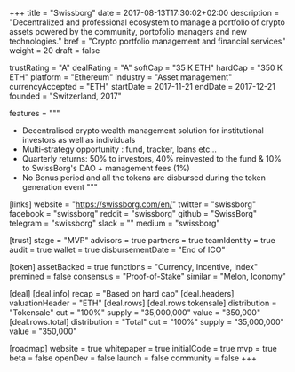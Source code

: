 +++
title = "Swissborg"
date = 2017-08-13T17:30:02+02:00
description = "Decentralized and professional ecosystem to manage a portfolio of crypto assets powered by the community, portofolio managers and new technologies."
bref = "Crypto portfolio management and financial services"
weight = 20
draft = false

trustRating = "A"
dealRating = "A"
softCap = "35 K ETH"
hardCap = "350 K ETH"
platform = "Ethereum"
industry = "Asset management"
currencyAccepted = "ETH"
startDate = 2017-11-21
endDate = 2017-12-21
founded = "Switzerland, 2017"

features = """
- Decentralised crypto wealth management solution for institutional investors as well as individuals
- Multi-strategy opportunity : fund, tracker, loans etc...
- Quarterly returns: 50% to investors, 40% reinvested to the fund & 10% to SwissBorg's DAO + management fees (1%)
- No Bonus period and all the tokens are disbursed during the token generation event
"""

[links]
  website = "https://swissborg.com/en/"
  twitter = "swissborg"
  facebook = "swissborg"
  reddit = "swissborg"
  github = "SwissBorg"
  telegram = "swissborg"
  slack = ""
  medium = "swissborg"

[trust]
  stage = "MVP"
  advisors = true
  partners = true
  teamIdentity = true
  audit = true
  wallet = true
  disbursementDate = "End of ICO"

[token]
  assetBacked = true
  functions = "Currency, Incentive, Index"
  premined = false
  consensus = "Proof-of-Stake"
  similar = "Melon, Iconomy"

[deal]
  [deal.info]
    recap = "Based on hard cap"
  [deal.headers]
    valuationHeader = "ETH"
  [deal.rows]
    [deal.rows.tokensale]
      distribution = "Tokensale"
      cut = "100%"
      supply = "35,000,000"
      value = "350,000"
    [deal.rows.total]
      distribution = "Total"
      cut = "100%"
      supply = "35,000,000"
      value = "350,000"

[roadmap]
  website = true
  whitepaper = true
  initialCode = true
  mvp = true
  beta = false
  openDev = false
  launch = false
  community = false
+++
